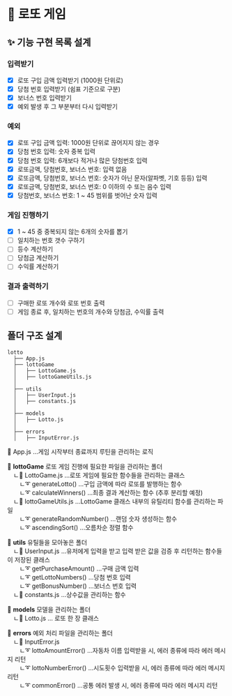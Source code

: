 # 🎰 로또 게임

## ✨ 기능 구현 목록 설계

### 입력받기

- [x] 로또 구입 금액 입력받기 (1000원 단위로)
- [x] 당첨 번호 입력받기 (쉼표 기준으로 구분)
- [x] 보너스 번호 입력받기
- [x] 예외 발생 후 그 부분부터 다시 입력받기

### 예외

- [x] 로또 구입 금액 입력: 1000원 단위로 끊어지지 않는 경우
- [x] 당첨 번호 입력: 숫자 중복 입력
- [x] 당첨 번호 입력: 6개보다 적거나 많은 당첨번호 입력
- [x] 로또금액, 당첨번호, 보너스 번호: 입력 없음
- [x] 로또금액, 당첨번호, 보너스 번호: 숫자가 아닌 문자(알파벳, 기호 등등) 입력
- [x] 로또금액, 당첨번호, 보너스 번호: 0 이하의 수 또는 음수 입력
- [x] 당첨번호, 보너스 번호: 1 ~ 45 범위를 벗어난 숫자 입력

### 게임 진행하기

- [x] 1 ~ 45 중 중복되지 않는 6개의 숫자를 뽑기
- [ ] 일치하는 번호 갯수 구하기
- [ ] 등수 계산하기
- [ ] 당첨금 계산하기
- [ ] 수익률 계산하기

### 결과 출력하기

- [ ] 구매한 로또 개수와 로또 번호 출력
- [ ] 게임 종료 후, 일치하는 번호의 개수와 당첨금, 수익률 출력

## 폴더 구조 설계

```
lotto
  ├── App.js
  ├── lottoGame
  │   ├── LottoGame.js
  │   ├── lottoGameUtils.js
  │
  ├── utils
  │   ├── UserInput.js
  │   ├── constants.js
  │
  ├── models
  │   ├── Lotto.js
  │
  ├── errors
  │   ├── InputError.js

```

📄 App.js ...게임 시작부터 종료까지 루틴을 관리하는 로직

📂 **lottoGame** 로또 게임 진행에 필요한 파일을 관리하는 폴더  
 ㄴ📄 LottoGame.js ...로또 게임에 필요한 함수들을 관리하는 클래스  
  ㄴ➰ generateLotto() ...구입 금액에 따라 로또를 발행하는 함수  
  ㄴ➰ calculateWinners() ...최종 결과 계산하는 함수 (추후 분리할 예정)  
 ㄴ📄 lottoGameUtils.js ...LottoGame 클래스 내부의 유틸리티 함수를 관리하는 파일  
  ㄴ➰ generateRandomNumber() ...랜덤 숫자 생성하는 함수  
  ㄴ➰ ascendingSort() ...오름차순 정렬 함수

📂 **utils** 유틸들을 모아놓은 폴더  
 ㄴ📄 UserInput.js ...유저에게 입력을 받고 입력 받은 값을 검증 후 리턴하는 함수들이 저장된 클래스  
  ㄴ➰ getPurchaseAmount() ...구매 금액 입력  
  ㄴ➰ getLottoNumbers() ...당첨 번호 입력  
  ㄴ➰ getBonusNumber() ...보너스 번호 입력  
 ㄴ📄 constants.js ...상수값을 관리하는 함수

📂 **models** 모델을 관리하는 폴더  
 ㄴ📄 Lotto.js ... 로또 한 장 클래스

📂 **errors** 예외 처리 파일을 관리하는 폴더  
 ㄴ📄 InputError.js  
  ㄴ➰ lottoAmountError() ...자동차 이름 입력받을 시, 에러 종류에 따라 에러 메시지 리턴  
  ㄴ➰ lottoNumberError() ...시도횟수 입력받을 시, 에러 종류에 따라 에러 메시지 리턴  
  ㄴ➰ commonError() ...공통 에러 발생 시, 에러 종류에 따라 에러 메시지 리턴
